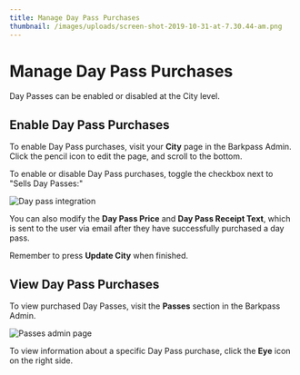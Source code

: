 ```yaml
---
title: Manage Day Pass Purchases
thumbnail: /images/uploads/screen-shot-2019-10-31-at-7.30.44-am.png
---
```

# Manage Day Pass Purchases

Day Passes can be enabled or disabled at the City level.

## Enable Day Pass Purchases

To enable Day Pass purchases, visit your **City** page in the Barkpass Admin. Click the pencil icon to edit the page, and scroll to the bottom.

To enable or disable Day Pass purchases, toggle the checkbox next to "Sells Day Passes:"

![Day pass integration](/images/uploads/screen-shot-2019-10-31-at-7.30.44-am.png "Day Pass settings")

You can also modify the **Day Pass Price** and **Day Pass Receipt Text**, which is sent to the user via email after they have successfully purchased a day pass.

Remember to press **Update City** when finished.

## View Day Pass Purchases

To view purchased Day Passes, visit the **Passes** section in the Barkpass Admin. 

![Passes admin page](/images/uploads/screen-shot-2019-10-31-at-7.42.15-am.png)

To view information about a specific Day Pass purchase, click the **Eye** icon on the right side.
